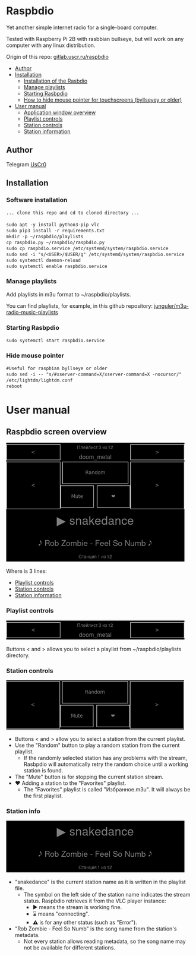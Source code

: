 # Raspbdio

Yet another simple internet radio for a single-board computer.

Tested with Raspberry Pi 2B with rasbbian bullseye, but will work on any computer with any linux distribution.

Origin of this repo: [gitlab.uscr.ru/raspbdio](https://gitlab.uscr.ru/public-projects/raspbdio)

* [Author](#author)
* [Installation](#installation)
    * [Installation of the Rasbdio](#software-installation)
    * [Manage playlists](#manage-playlists)
    * [Starting Rasbpdio](#starting-rasbpdio)
    * [How to hide mouse pointer for touchscreens (byllseyey or older)](#hide-mouse-pointer)
* [User manual](#user-manual)
    * [Application window overview](#raspbdio-screen-overview)
    * [Playlist controls](#playlist-controls)
    * [Station controls](#station-controls)
    * [Station information](#station-info)

## Author

Telegram [UsCr0](https://t.me/UsCr0)

## Installation

### Software installation

    ... clone this repo and cd to cloned directory ...

    sudo apt -y install python3-pip vlc
    sudo pip3 install -r requirements.txt
    mkdir -p ~/raspbdio/playlists
    cp raspbdio.py ~/raspbdio/raspbdio.py
    sudo cp raspbdio.service /etc/systemd/system/raspbdio.service
    sudo sed -i "s/<USER>/$USER/g" /etc/systemd/system/raspbdio.service
    sudo systemctl daemon-reload
    sudo systemctl enable raspbdio.service

### Manage playlists

Add playlists in m3u format to ~/raspbdio/playlists.

You can find playlists, for example, in this github repository: [junguler/m3u-radio-music-playlists](https://github.com/junguler/m3u-radio-music-playlists)

### Starting Rasbpdio

    sudo systemctl start raspbdio.service

### Hide mouse pointer

    #Useful for raspbian byllseye or older
    sudo sed -i -- "s/#xserver-command=X/xserver-command=X -nocursor/" /etc/lightdm/lightdm.conf
    reboot

# User manual

## Raspbdio screen overview
![Raspbdio app window](images/raspbdio_screen.png)

Where is 3 lines:
* [Playlist controls](#playlist-controls)
* [Station controls](#station-controls)
* [Station information](#station-info)

### Playlist controls

![Raspbdio playlist controls](images/raspbdio_playlist.png)

Buttons < and > allows you to select a playlist from ~/raspbdio/playlists directory.

### Station controls

![Raspbdio station controls](images/raspbdio_station_controls.png)

* Buttons < and > allow you to select a station from the current playlist.
* Use the "Random" button to play a random station from the current playlist.
    * If the randomly selected station has any problems with the stream, Rasbpdio will automatically retry the random choice until a working station is found.
* The "Mute" button is for stopping the current station stream.
* ❤️ Adding a station to the "Favorites" playlist.
    * The "Favorites" playlist is called "Избранное.m3u". It will always be the first playlist.

### Station info

![Raspbdio station info](images/raspbdio_station_info.png)

* "snakedance" is the current station name as it is written in the playlist file.
    * The symbol on the left side of the station name indicates the stream status. Raspbdio retrieves it from the VLC player instance:
        * ▶ means the stream is working fine.
        * ⌛ means "connecting".
        * ⚠ is for any other status (such as "Error").
* "Rob Zombie - Feel So Numb" is the song name from the station's metadata.
    * Not every station allows reading metadata, so the song name may not be available for different stations.